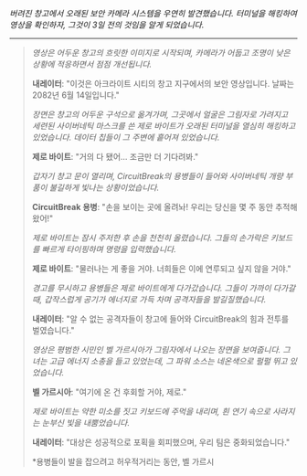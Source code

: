 _버려진 창고에서 오래된 보안 카메라 시스템을 우연히 발견했습니다. 터미널을 해킹하여 영상을 확인하자, 그것이 3일 전의 것임을 알게 되었습니다._

---

> _영상은 어두운 창고의 흐릿한 이미지로 시작되며, 카메라가 어둡고 조명이 낮은 상황에 적응하면서 점점 개선됩니다._
>
> **내레이터**: "이것은 아크라이트 시티의 창고 지구에서의 보안 영상입니다. 날짜는 2082년 6월 14일입니다."
>
> _장면은 창고의 어두운 구석으로 옮겨가며, 그곳에서 얼굴은 그림자로 가려지고 세련된 사이버네틱 마스크를 쓴 제로 바이트가 오래된 터미널을 열심히 해킹하고 있었습니다. 데이터 칩들이 그 주변에 흩어져 있었습니다._
>
> **제로 바이트**: "거의 다 됐어... 조금만 더 기다려봐."
>
> _갑자기 창고 문이 열리며, CircuitBreak의 용병들이 들어와 사이버네틱 개량 부품이 불길하게 빛나는 상황이었습니다._
>
> **CircuitBreak 용병**: "손을 보이는 곳에 올려놔! 우리는 당신을 몇 주 동안 추적해 왔어!"
>
> _제로 바이트는 잠시 주저한 후 손을 천천히 올렸습니다. 그들의 손가락은 키보드를 빠르게 타이핑하며 명령을 입력했습니다._
>
> **제로 바이트**: "물러나는 게 좋을 거야. 너희들은 이에 연루되고 싶지 않을 거야."
>
> _경고를 무시하고 용병들은 제로 바이트에게 다가갔습니다. 그들이 가까이 다가갈 때, 갑작스럽게 공기가 에너지로 가득 차며 공격자들을 발길질했습니다._
>
> **내레이터**: "알 수 없는 공격자들이 창고에 들어와 CircuitBreak의 힘과 전투를 벌였습니다."
>
> _영상은 평범한 시민인 벨 가르시아가 그림자에서 나오는 장면을 보여줍니다. 그녀는 고급 에너지 소총을 들고 있었는데, 그 파워 소스는 네온색으로 펄펄 뛰고 있었습니다._
>
> **벨 가르시아**: "여기에 온 건 후회할 거야, 제로."
>
> _제로 바이트는 약한 미소를 짓고 키보드에 주먹을 내리며, 흰 연기 속으로 사라지는 눈부신 빛을 내뿜었습니다._
>
> **내레이터**: "대상은 성공적으로 포획을 회피했으며, 우리 팀은 중화되었습니다."
>
> \*용병들이 발을 잡으려고 허우적거리는 동안, 벨 가르시
